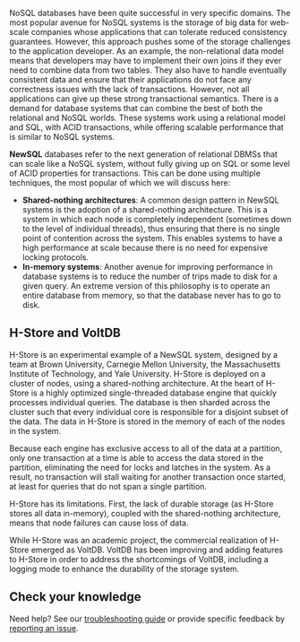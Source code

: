 NoSQL databases have been quite successful in very specific domains. The most popular avenue for NoSQL systems is the storage of big data for web-scale companies whose applications that can tolerate reduced consistency guarantees. However, this approach pushes some of the storage challenges to the application developer. As an example, the non-relational data model means that developers may have to implement their own joins if they ever need to combine data from two tables. They also have to handle eventually consistent data and ensure that their applications do not face any correctness issues with the lack of transactions. However, not all applications can give up these strong transactional semantics. There is a demand for database systems that can combine the best of both the relational and NoSQL worlds. These systems work using a relational model and SQL, with ACID transactions, while offering scalable performance that is similar to NoSQL systems.

**NewSQL** databases refer to the next generation of relational DBMSs that can scale like a NoSQL system, without fully giving up on SQL or some level of ACID properties for transactions. This can be done using multiple techniques, the most popular of which we will discuss here:

- **Shared-nothing architectures**: A common design pattern in NewSQL systems is the adoption of a shared-nothing architecture. This is a system in which each node is completely independent (sometimes down to the level of individual threads), thus ensuring that there is no single point of contention across the system. This enables systems to have a high performance at scale because there is no need for expensive locking protocols.
- **In-memory systems**: Another avenue for improving performance in database systems is to reduce the number of trips made to disk for a given query. An extreme version of this philosophy is to operate an entire database from memory, so that the database never has to go to disk.

## H-Store and VoltDB

H-Store is an experimental example of a NewSQL system, designed by a team at Brown University, Carnegie Mellon University, the Massachusetts Institute of Technology, and Yale University. H-Store is deployed on a cluster of nodes, using a shared-nothing architecture. At the heart of H-Store is a highly optimized single-threaded database engine that quickly processes individual queries. The database is then sharded across the cluster such that every individual core is responsible for a disjoint subset of the data. The data in H-Store is stored in the memory of each of the nodes in the system.

Because each engine has exclusive access to all of the data at a partition, only one transaction at a time is able to access the data stored in the partition, eliminating the need for locks and latches in the system. As a result, no transaction will stall waiting for another transaction once started, at least for queries that do not span a single partition.

H-Store has its limitations. First, the lack of durable storage (as H-Store stores all data in-memory), coupled with the shared-nothing architecture, means that node failures can cause loss of data.

While H-Store was an academic project, the commercial realization of H-Store emerged as VoltDB. VoltDB has been improving and adding features to H-Store in order to address the shortcomings of VoltDB, including a logging mode to enhance the durability of the storage system.

## Check your knowledge

Need help? See our [troubleshooting guide](https://docs.microsoft.com/en-us/learn/support/troubleshooting?uid=learn.cmu-cloud-computing.cloud-storage.cloud-storage-overview.12-newsql-databases&documentId=315ffcca-3fe7-62ed-8a39-4c71bef4897d&versionIndependentDocumentId=b7159bae-f1f2-d5c8-6d2b-647f79839db8&contentPath=%2FMicrosoftDocs%2Flearn-pr%2Fblob%2Flive%2Flearn-pr%2Fcmu-cloud-developer%2Fcmu-cloud-storage%2F12-newsql-databases.yml&url=https%3A%2F%2Fdocs.microsoft.com%2Fen-us%2Flearn%2Fmodules%2Fcmu-cloud-storage%2F12-newsql-databases&author=chnoring) or provide specific feedback by [reporting an issue](https://docs.microsoft.com/en-us/learn/support/troubleshooting?uid=learn.cmu-cloud-computing.cloud-storage.cloud-storage-overview.12-newsql-databases&documentId=315ffcca-3fe7-62ed-8a39-4c71bef4897d&versionIndependentDocumentId=b7159bae-f1f2-d5c8-6d2b-647f79839db8&contentPath=%2FMicrosoftDocs%2Flearn-pr%2Fblob%2Flive%2Flearn-pr%2Fcmu-cloud-developer%2Fcmu-cloud-storage%2F12-newsql-databases.yml&url=https%3A%2F%2Fdocs.microsoft.com%2Fen-us%2Flearn%2Fmodules%2Fcmu-cloud-storage%2F12-newsql-databases&author=chnoring#report-feedback).
